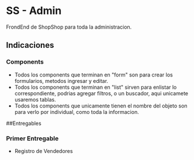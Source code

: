 # SS - Admin 

FrondEnd de ShopShop para toda la administracion. 

## Indicaciones  

### Components

- Todos los components que terminan en "form" son para crear los formularios, metodos ingresar y editar. 
- Todos los components que terminan en "list" sirven para enlistar lo correspondiente, podrias agregar filtros, o un buscador, aqui unicamete usaremos tablas. 
- Todos los components que unicamente tienen el nombre del objeto son para verlo por individual, como toda la informacion.

##Entregables 

### Primer Entregable  

- Registro de Vendedores 
